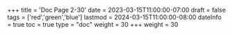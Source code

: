 +++
title = 'Doc Page 2-30'
date = 2023-03-15T11:00:00-07:00
draft = false
tags = ['red','green','blue']
lastmod = 2024-03-15T11:00:00-08:00
dateInfo = true
toc = true
type = "doc"
weight = 30
+++
weight = 30